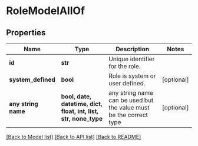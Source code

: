 # RoleModelAllOf


## Properties
Name | Type | Description | Notes
------------ | ------------- | ------------- | -------------
**id** | **str** | Unique identifier for the role. | 
**system_defined** | **bool** | Role is system or user defined. | [optional] 
**any string name** | **bool, date, datetime, dict, float, int, list, str, none_type** | any string name can be used but the value must be the correct type | [optional]

[[Back to Model list]](../README.md#documentation-for-models) [[Back to API list]](../README.md#documentation-for-api-endpoints) [[Back to README]](../README.md)


